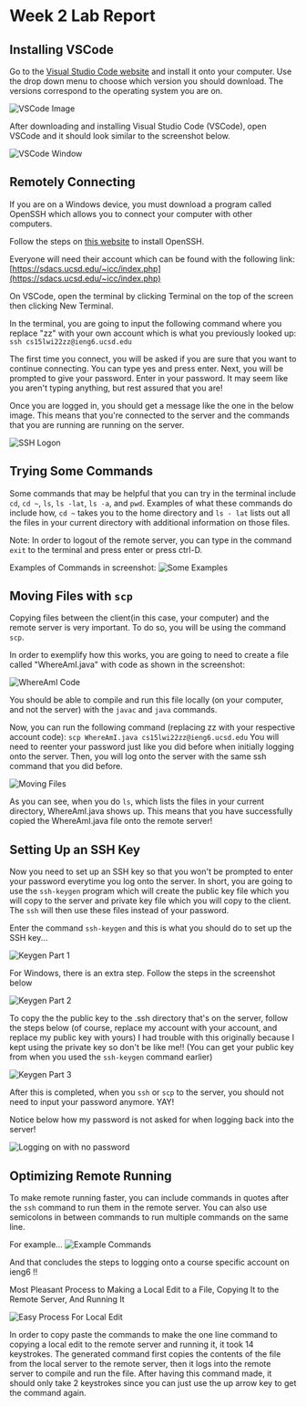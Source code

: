 # Week 2 Lab Report

## Installing VSCode
Go to the [Visual Studio Code website](https://code.visualstudio.com/) and install it onto your computer. Use the drop down menu to choose which version you should download. The versions correspond to the operating system you are on.

![VSCode Image](vscodeDownload.png)

After downloading and installing Visual Studio Code (VSCode), open VSCode and it should look similar to the screenshot below.

![VSCode Window](vscodeScreenshot.PNG)


## Remotely Connecting
If you are on a Windows device, you must download a program called OpenSSH which allows you to connect your computer with other computers. 

Follow the steps on [this website](https://docs.microsoft.com/en-us/windows-server/administration/openssh/openssh_install_firstuse) to install OpenSSH.

Everyone will need their account which can be found with the following link:
[https://sdacs.ucsd.edu/~icc/index.php](https://sdacs.ucsd.edu/~icc/index.php)

On VSCode, open the terminal by clicking Terminal on the top of the screen then clicking New Terminal. 

In the terminal, you are going to input the following command where you replace "zz" with your own account which is what you previously looked up: `ssh cs15lwi22zz@ieng6.ucsd.edu`

The first time you connect, you will be asked if you are sure that you want to continue connecting. You can type yes and press enter. Next, you will be prompted to give your password. Enter in your password. It may seem like you aren't typing anything, but rest assured that you are!

Once you are logged in, you should get a message like the one in the below image. This means that you're connected to the server and the commands that you are running are running on the server.

![SSH Logon](sshlogon.PNG)

## Trying Some Commands
Some commands that may be helpful that you can try in the terminal include `cd`, `cd ~`,  `ls`, `ls -lat`, `ls -a`, and `pwd`. Examples of what these commands do include how, `cd ~` takes you to the home directory and `ls - lat` lists out all the files in your current directory with additional information on those files.

Note: In order to logout of the remote server, you can type in the command `exit` to the terminal and press enter or press ctrl-D.

Examples of Commands in screenshot:
![Some Examples](ExamplesOfSomeCommands.PNG)

## Moving Files with `scp`

Copying files between the client(in this case, your computer) and the remote server is very important. To do so, you will be using the command `scp`.

In order to exemplify how this works, you are going to need to create a file called "WhereAmI.java" with code as shown in the screenshot:

![WhereAmI Code](whereAmI.PNG)

You should be able to compile and run this file locally (on your computer, and not the server) with the `javac` and `java` commands. 

Now, you can  run the following command (replacing zz with your respective account code):
`scp WhereAmI.java cs15lwi22zz@ieng6.ucsd.edu`
You will need to reenter your password just like you did before when initially logging onto the server. Then, you will log onto the server with the same ssh command that you did before. 

![Moving Files](lab1.PNG)

As you can see, when you do `ls`, which lists the files in your current directory, WhereAmI.java shows up. This means that you have successfully copied the WhereAmI.java file onto the remote server!

## Setting Up an SSH Key

Now you need to set up an SSH key so that you won't be prompted to enter your password everytime you log onto the server. In short, you are going to use the `ssh-keygen` program which will create the public key file which you will copy to the server and private key file which you will copy to the client. The `ssh` will then use these files instead of your password. 

Enter the command `ssh-keygen` and this is what you should do to set up the SSH key...

![Keygen Part 1](sshKeygenCommand.jpg)

For Windows, there is an extra step. Follow the steps in the screenshot below

![Keygen Part 2](extraStepForWindowsKeygen.PNG)

To copy the the public key to the .ssh directory that's on the server, follow the steps below (of course, replace my account with your account, and replace my public key with yours) I had trouble with this originally because I kept using the private key so don't be like me!!
(You can get your public key from when you used the `ssh-keygen` command earlier)

![Keygen Part 3](thirdStepOfKeygen.PNG)

After this is completed, when you `ssh` or `scp` to the server, you should not need to input your password anymore. YAY!

Notice below how my password is not asked for when logging back into the server!

![Logging on with no password](sshkey.PNG)


## Optimizing Remote Running

To make remote running faster, you can include commands in quotes after the `ssh` command to run them in the remote server. You can also use semicolons in between commands to run multiple commands on the same line.

For example...
![Example Commands](LastPartOfFirstLabReport.PNG)


And that concludes the steps to logging onto a course specific account on ieng6 !!

Most Pleasant Process to Making a Local Edit to a File, Copying It to the Remote Server, And Running It

![Easy Process For Local Edit](lastScreenshotForLabReport1.PNG)

In order to copy paste the commands to make the one line command to copying a local edit to the remote server and running it, it took 14 keystrokes. The generated command first copies the contents of the file from the local server to the remote server, then it logs into the remote server to compile and run the file.
After having this command made, it should only take 2 keystrokes since you can just use the up arrow key to get the command again. 
